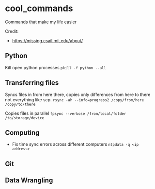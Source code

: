 # cool_commands
Commands that make my life easier

Credit: 
* https://missing.csail.mit.edu/about/

## Python
Kill open python processes
```pkill -f python --all```

## Transferring files
Syncs files in from here there, copies only differences from here to there not everything like scp.
```rsync -ah --info=progress2 /copy/from/here /copy/to/there```

Copies files in parallel 
```fpsync --verbose /from/local/folder /to/storage/device```

## Computing
- Fix time sync errors across different computers ```ntpdata -q <ip address>```

## Git

## Data Wrangling
